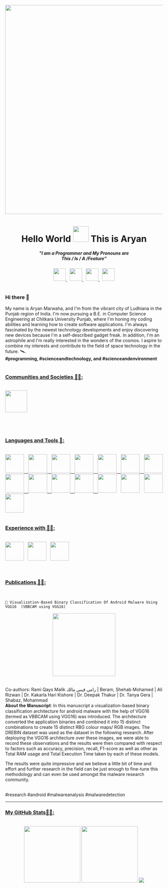 
<div align="right">
<br>
<img src="https://komarev.com/ghpvc/?username=aryanmarwaha&label=Profile+Views+👁️👁️&style=for-the-badge&color=blueviolet" alt=""/>

</div>
<div align="center">

<img src="https://user-images.githubusercontent.com/102375260/191350374-ce59b98d-556c-459b-8ac5-22c1fe18cef8.png" width="666">
<h1>
  Hello World 
<img src="https://media.giphy.com/media/gM5qFksULw54NMWyry/giphy.gif" height="50">
  This is Aryan
 </h1>
<h5>
  "I am a Programmer and My Pronouns are <br>
  This / Is / A /Feature"
</h5>

<a href="https://twitter.com/AryanMarwaha3" title="Follow me on Twitter 🦆">
  <img src="https://user-images.githubusercontent.com/102375260/191470145-3606c89a-1880-48f6-a252-ced36f263d12.png" height="40" width="40">
</a>
&nbsp

<a href="https://www.linkedin.com/in/aryan-marwaha-0029b5219" title="Connect with me on Linkedin 😇">
  <img src="https://user-images.githubusercontent.com/102375260/191470166-68746f0a-3ce4-47fa-9ca2-9e08a87fbca8.png" height="40" width="40">
</a>
&nbsp

<a href="https://github.com/aryanmarwaha/" title="Follow me on GitHub 🐱">
  <img src="https://user-images.githubusercontent.com/102375260/191470190-08cad4cf-a74d-4c54-9b12-e74468548294.png" height="40" width="40">
</a>
&nbsp

<a href="https://www.instagram.com/aryan_marwaha__/" title="Follow me on Instagram 📷">
  <img src="https://user-images.githubusercontent.com/102375260/191477706-7bbdb3d2-1b06-4418-8dcb-6bd6e6174a65.png" height="40" width="40">
</a>
</div>
<h1></h1>
<div id="header">
  <h3>Hi there 👋</h3>
My name is Aryan Marwaha, and I'm from the vibrant city of Ludhiana in the Punjab region of India. I'm now pursuing a B.E. in Computer Science Engineering at Chitkara University Punjab, where I'm honing my coding abilities and learning how to create software applications. I'm always fascinated by the newest technology developments and enjoy discovering new devices because I'm a self-described gadget freak. In addition, I'm an astrophile and I'm really interested in the wonders of the cosmos. I aspire to combine my interests and contribute to the field of space technology in the future. 🛰️.
<br>
  <b>#programming, #scienceandtechnology, and #scienceandenvironment</b>
</div>
<br>

<h3>
  <u>Communities and Societies 💁‍♂️:</u>
</h3>
<br>
<div align="justify">
  <a href="https://github.com/open-source-chandigarh">
    <img src="https://user-images.githubusercontent.com/102375260/192134215-75609b1c-20b0-495d-840f-666412e30a94.png" height="70" width="">
  </a>

</div>
<h1></h1>
<br>

<h3>
  <u>Languages and Tools 🔧:</u>
</h3>
<br>
<div align="justify">
  <a href="https://github.com/topics/python">
    <img src="https://user-images.githubusercontent.com/102375260/192100835-977b2257-8652-421b-8ff7-2687b3fcc174.png" height="60" width="">
  </a>
  <a href="https://github.com/topics/html">
    <img src="https://user-images.githubusercontent.com/102375260/192104340-d84d4e7e-7da5-4653-8237-86583152ff6f.png" height="60" width="">
  </a>
  <a href="https://github.com/topics/html">
    <img src="https://user-images.githubusercontent.com/102375260/192104381-22e53115-221a-4e2a-a706-2a2948d1a92a.png" height="60" width="">
  </a>
  <a href="https://github.com/topics/css">
    <img src="https://user-images.githubusercontent.com/102375260/192104408-538b0e8e-77b5-4c28-be94-cb11e4431f31.png" height="60" width="">
  </a>
  <a href="https://github.com/topics/javascript">
    <img src="https://user-images.githubusercontent.com/102375260/192104432-cb535805-6e59-44dd-9643-c8e67af509b4.png" height="60" width="">
  </a>
  <a href="https://github.com/topics/jquery">
    <img src="https://user-images.githubusercontent.com/102375260/192104466-cefed872-9c71-4844-b55d-514bc07b3ea4.png" height="60" width="">
  </a>
  <a href="https://github.com/topics/bootstrap">
    <img src="https://user-images.githubusercontent.com/102375260/192104480-7fb5b4b7-ac66-4e12-8032-0ef2305c2b61.png" height="60" width="">
  </a>
  <a href="https://github.com/topics/tailwind">
    <img src="https://user-images.githubusercontent.com/102375260/192104513-a2b29fee-90be-4fb2-879a-9e283407f42f.png" height="60" width="">
  </a>
  <a href="https://github.com/topics/nextjs">
    <img src="https://user-images.githubusercontent.com/102375260/192104543-aff56d14-290a-4805-a908-71efe94e2995.png" height="60" width="">
  </a>
  <a href="https://github.com/topics/swift">
    <img src="https://user-images.githubusercontent.com/102375260/192104568-084783a2-777b-4028-9ae5-229d1001850c.png" height="60" width="">
  </a>
  <a href="https://github.com/topics/Kotlin">
    <img src="https://user-images.githubusercontent.com/102375260/192104592-cbcef5fb-8658-438a-a488-338ebcbe8484.png" height="60" width="">
  </a>
  
  
  <img src="https://user-images.githubusercontent.com/102375260/192102650-2ad983e9-2584-4fd2-addd-b1118d25af8f.png" height="60" width="">
  
  <img src="https://user-images.githubusercontent.com/102375260/192104633-845ac1da-d8de-4278-b6f2-0020c2824a81.png" height="60" width="">
  <img src="https://user-images.githubusercontent.com/102375260/192104659-ab5703e3-ff94-4bfa-9f1d-a4857bf0948a.png" height="60" width="">
  <img src="https://user-images.githubusercontent.com/102375260/192105587-3824d533-ba5b-4afe-820f-bbdbcb8c05ad.png" height="60" width="">
</div>
<br>
<h3>
  <u>Experience with 🧑‍💻:</u>
</h3>
<br>
<div align="justify">
  <img src="https://user-images.githubusercontent.com/102375260/192111502-55896683-b562-48e4-a502-f1a7e886eeeb.png" height="60" width="">&nbsp&nbsp
  <img src="https://user-images.githubusercontent.com/102375260/192111510-26b93eff-b2c6-4fd6-bbcb-77413564c1a1.png" height="60" width="">&nbsp&nbsp
  <img src="https://user-images.githubusercontent.com/102375260/192111512-9a41692a-bb42-4698-bbf7-04a25053a0fd.png" height="60" width="">
  
  
</div>
<br>
<h1></h1>
<h3>
  <u>Publications 👨‍🎓:</u>
</h3>
<br>

    🎫 Visualization-Based Binary Classification Of Android Malware Using VGG16  (VBBCAM using VGG16)
<div align="center">
  <a href="https://ietresearch.onlinelibrary.wiley.com/doi/10.1049/sfw2.12094">
    <img src="https://user-images.githubusercontent.com/102375260/225110693-86bfbe09-0643-4ae1-91e1-40822abf26fd.png" height="200" width="">
<!--     <img src="https://user-images.githubusercontent.com/102375260/225111679-5cadd64b-6369-4d63-8131-551677bfdf0e.png" height="" width="100%"> -->
    
  </a>
  <br>
</div>

<br>
<br>
Co-authors:
Rami Qays Malik رامي قيس مالك | Beram, Shehab Mohamed | Ali Rizwan | Dr. Kakarla Hari Kishore | Dr. Deepak Thakur | Dr. Tanya Gera | Shabaz, Mohammad


<br>
  𝐀𝐛𝐨𝐮𝐭 𝐭𝐡𝐞 𝐌𝐚𝐧𝐮𝐬𝐜𝐫𝐢𝐩𝐭:
  In this manuscript a visualization-based binary classification architecture for android malware with the help of VGG16 (termed as VBBCAM using VGG16) was introduced. The architecture converted the application binaries and combined it into 15 distinct combinations to create 15 distinct RBG colour maps/ RGB images. The DREBIN dataset was used as the dataset in the following research. After deploying the VGG16 architecture over these images, we were able to record these observations and the results were then compared with respect to factors such as accuracy, precision, recall, F1-score as well as other as Total RAM usage and Total Execution Time taken by each of these models.

  The results were quite impressive and we believe a little bit of time and effort and further research in the field can be just enough to fine-tune this methodology and can even be used amongst the malware research community.

<br>
#research #android #malwareanalysis #malwaredetection


<hr>
<h3>
  <u>My GitHub Stats🧑‍💻:</u>
</h3>
<br>
<div align="center">
<img src="https://streak-stats.demolab.com/?user=aryanmarwaha&theme=redical" height="180">
<img src="https://github-readme-stats.vercel.app/api/top-langs/?username=aryanmarwaha&layout=compact" height="180">
<img src="https://github-readme-stats.vercel.app/api?username=aryanmarwaha&hide=contribs,prs">
          
</div>
<!--
- 🔭 I’m currently working on ...
- 🌱 I’m currently learning ...
- 👯 I’m looking to collaborate on ...
- 🤔 I’m looking for help with ...
- 💬 Ask me about ...
- 📫 How to reach me: ...
- 😄 Pronouns: ...
- ⚡ Fun fact: ...

-->
